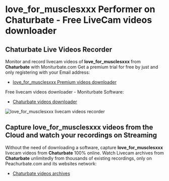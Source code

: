 # love_for_musclesxxx Performer on Chaturbate - Free LiveCam videos downloader

## Chaturbate Live Videos Recorder

Monitor and record livecam videos of **love_for_musclesxxx** from **Chaturbate** with Moniturbate.com
Get a premium trial for free by just and only registering with your Email address:
* [love_for_musclesxxx Premium videos downloader](https://moniturbate.com/request-demo-licence-key.html)

Free livecam videos downloader - Moniturbate Software:
* [Chaturbate videos downloader](https://moniturbate.com/moniturbate-download-software.html)

![love_for_musclesxxx livecam videos recorder](https://peachurnet.com/templates/moniturbate-software.png)


## Capture love_for_musclesxxx videos from the Cloud and watch your recordings on Streaming

Without the need of downloading a software, capture **love_for_musclesxxx** livecam videos from **Chaturbate** 100% online.
Watch Livecam archives from **Chaturbate** unlimitedly from thousands of existing recordings, only on Peachurbate.com and its websites network:
* [Chaturbate videos archives](https://peachurnet.com/)